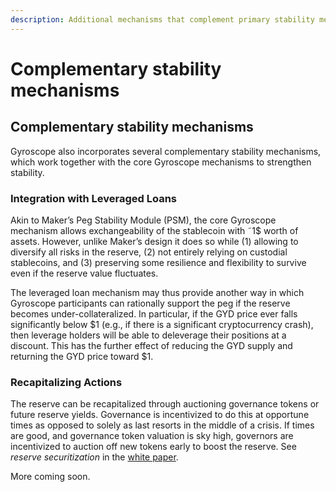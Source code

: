 ```yaml
---
description: Additional mechanisms that complement primary stability mechanisms
---
```


# Complementary stability mechanisms

## Complementary stability mechanisms <a href="#a8bb" id="a8bb"></a>

Gyroscope also incorporates several complementary stability mechanisms, which work together with the core Gyroscope mechanisms to strengthen stability.

### Integration with Leveraged Loans

Akin to Maker’s Peg Stability Module (PSM), the core Gyroscope mechanism allows exchangeability of the stablecoin with ˜1$ worth of assets. However, unlike Maker’s design it does so while (1) allowing to diversify all risks in the reserve, (2) not entirely relying on custodial stablecoins, and (3) preserving some resilience and flexibility to survive even if the reserve value fluctuates.

The leveraged loan mechanism may thus provide another way in which Gyroscope participants can rationally support the peg if the reserve becomes under-collateralized. In particular, if the GYD price ever falls significantly below $1 (e.g., if there is a significant cryptocurrency crash), then leverage holders will be able to deleverage their positions at a discount. This has the further effect of reducing the GYD supply and returning the GYD price toward $1.

### Recapitalizing Actions

The reserve can be recapitalized through auctioning governance tokens or future reserve yields. Governance is incentivized to do this at opportune times as opposed to solely as last resorts in the middle of a crisis. If times are good, and governance token valuation is sky high, governors are incentivized to auction off new tokens early to boost the reserve. See _reserve securitization_ in the [white paper](https://gyro.finance/pdfs/Gyroscope\_Lite\_Paper.pdf).

More coming soon.&#x20;
